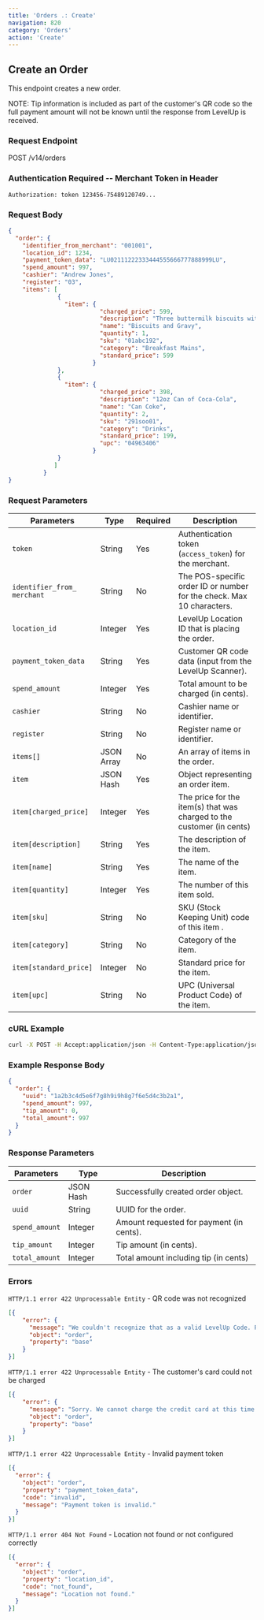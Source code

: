 ```yaml
---
title: 'Orders .: Create'
navigation: 820
category: 'Orders'
action: 'Create'
---
```


Create an Order
---

This endpoint creates a new order.

NOTE: Tip information is included as part of the customer's QR code so the full payment amount will
not be known until the response from LevelUp is received.

### Request Endpoint

<div class="http-request">
  <span class="http-verb">POST</span> /v14/orders
</div>

### Authentication Required -- Merchant Token in Header

```
Authorization: token 123456-75489120749...
```

### Request Body
```json
{
  "order": {
    "identifier_from_merchant": "001001",
    "location_id": 1234,
    "payment_token_data": "LU02111222333444555666777888999LU",
    "spend_amount": 997,
    "cashier": "Andrew Jones",
    "register": "03",
    "items": [
              {
                "item": {
                          "charged_price": 599,
                          "description": "Three buttermilk biscuits with sausage gravy",
                          "name": "Biscuits and Gravy",
                          "quantity": 1,
                          "sku": "01abc192",
                          "category": "Breakfast Mains",
                          "standard_price": 599
                        }
              },
              {
                "item": {
                          "charged_price": 398,
                          "description": "12oz Can of Coca-Cola",
                          "name": "Can Coke",
                          "quantity": 2,
                          "sku": "291soo01",
                          "category": "Drinks",
                          "standard_price": 199,
                          "upc": "04963406"
                        }
              }
             ]
          }
}
```

### Request Parameters

| Parameters                        | Type       | Required | Description                                                           |
|-----------------------------------|------------|----------|-----------------------------------------------------------------------|
|  `token`                          | String     | Yes      | Authentication token (`access_token`) for the merchant.                 |
|  `identifier_from_`<br>`merchant` | String     | No       | The POS-specific order ID or number for the check.  Max 10 characters.|
|  `location_id`                    | Integer    | Yes      | LevelUp Location ID that is placing the order.                        |
|  `payment_token_data`             | String     | Yes      | Customer QR code data (input from the LevelUp Scanner).               |
|  `spend_amount`                   | Integer    | Yes      | Total amount to be charged (in cents).                                |
|  `cashier`                        | String     | No       | Cashier name or identifier.                                           |
|  `register`                       | String     | No       | Register name or identifier.                                          |
|  `items[]`                        | JSON Array | No       | An array of items in the order.                                       |
|  `item`                           | JSON Hash  | Yes      | Object representing an order item.                                    |
|  `item[charged_price]`            | Integer    | Yes      | The price for the item(s) that was charged to the customer (in cents) |
|  `item[description]`              | String     | Yes      | The description of the item.                                          |
|  `item[name]`                     | String     | Yes      | The name of the item.                                                 |
|  `item[quantity]`                 | Integer    | Yes      | The number of this item sold.                                         |
|  `item[sku]`                      | String     | No       | SKU (Stock Keeping Unit) code of this item .                          |
|  `item[category]`                 | String     | No       | Category of the item.                                                 |
|  `item[standard_price]`           | Integer    | No       | Standard price for the item.                                          |
|  `item[upc]`                      | String     | No       | UPC (Universal Product Code) of the item.                             |

### cURL Example

```bash
curl -X POST -H Accept:application/json -H Content-Type:application/json -H Authorization:"token 123456-75489120749..."  -d '{ "order": { "identifier_from_merchant": "001001", "location_id": 1234, "payment_token_data": "LU02111222333444555666777888999LU", "spend_amount": 997, "cashier": "Andrew Jones", "register": "03", "items": [ { "item": { "charged_price": 599, "description": "Three buttermilk biscuits with sausage gravy", "name": "Biscuits and Gravy", "quantity": 1, "sku": "01abc192", "category": "Breakfast Mains", "standard_price": 599 } }, { "item": { "charged_price": 398, "description": "12oz Can of Coca-Cola", "name": "Can Coke", "quantity": 2, "sku": "291soo01", "category": "Drinks", "standard_price": 199, "upc": "04963406" } } ] } }' https://api.thelevelup.com/v14/orders

```

### Example Response Body
```json
{
  "order": {
    "uuid": "1a2b3c4d5e6f7g8h9i9h8g7f6e5d4c3b2a1",
    "spend_amount": 997,
    "tip_amount": 0,
    "total_amount": 997
  }
}
```

### Response Parameters

| Parameters      | Type       | Description                              |
|-----------------|------------|------------------------------------------|
|  `order`        | JSON Hash  | Successfully created order object.       |
|  `uuid`         | String     | UUID for the order.                      |
|  `spend_amount` | Integer    | Amount requested for payment (in cents). |
|  `tip_amount`   | Integer    | Tip amount (in cents).                   |
|  `total_amount` | Integer    | Total amount including tip (in cents)    |


### Errors

`HTTP/1.1 error 422 Unprocessable Entity` - QR code was not recognized

```json
[{
    "error": {
      "message": "We couldn't recognize that as a valid LevelUp Code. Perhaps scan again?",
      "object": "order",
      "property": "base"
    }
}]
```

`HTTP/1.1 error 422 Unprocessable Entity` - The customer's card could not be charged

```json
[{
    "error": {
      "message": "Sorry. We cannot charge the credit card at this time.",
      "object": "order",
      "property": "base"
    }
}]
```

`HTTP/1.1 error 422 Unprocessable Entity` - Invalid payment token

```json
[{
  "error": {
    "object": "order",
    "property": "payment_token_data",
    "code": "invalid",
    "message": "Payment token is invalid."
  }
}]
```

`HTTP/1.1 error 404 Not Found` - Location not found or not configured correctly

```json
[{
  "error": {
    "object": "order",
    "property": "location_id",
    "code": "not_found",
    "message": "Location not found."
  }
}]
```

